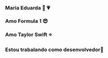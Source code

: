 ### Maria Eduarda 👋 :heartpulse:

### Amo Formula 1 :sunglasses:
### Amo Taylor Swift :star:
### Estou trabalando como desenvolvedor:speech_balloon:

